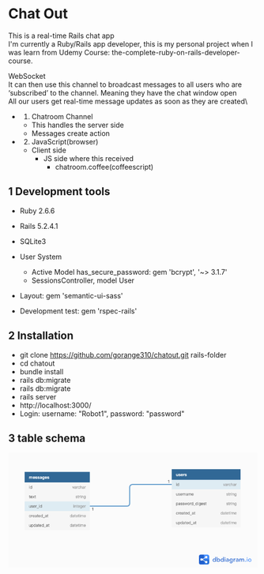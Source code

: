 # Chat Out

This is a real-time Rails chat app\
I'm currently a Ruby/Rails app developer, this is my personal project when I was learn from Udemy Course: the-complete-ruby-on-rails-developer-course.

WebSocket\
It can then use this channel to broadcast messages to all users who are ‘subscribed’ to the channel.
Meaning they have the chat window open\
All our users get real-time message updates as soon as they are created\

- 1. Chatroom Channel
  - This handles the server side
  - Messages create action
- 2. JavaScript(browser)
  - Client side
    - JS side where this received
      - chatroom.coffee(coffeescript)

## 1 Development tools

- Ruby 2.6.6

- Rails 5.2.4.1

- SQLite3

- User System

  - Active Model has_secure_password: gem 'bcrypt', '~> 3.1.7'
  - SessionsController, model User

- Layout: gem 'semantic-ui-sass'

- Development test: gem 'rspec-rails'

## 2 Installation

- git clone https://github.com/gorange310/chatout.git rails-folder
- cd chatout
- bundle install
- rails db:migrate
- rails db:migrate
- rails server
- http://localhost:3000/
- Login: username: "Robot1", password: "password"

## 3 table schema

![image](app/assets/images/schema_ui.png)

